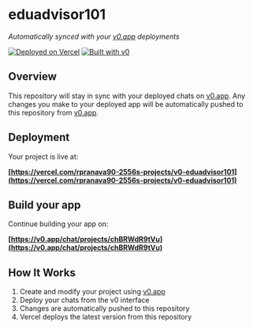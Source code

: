 # eduadvisor101

*Automatically synced with your [v0.app](https://v0.app) deployments*

[![Deployed on Vercel](https://img.shields.io/badge/Deployed%20on-Vercel-black?style=for-the-badge&logo=vercel)](https://vercel.com/rpranava90-2556s-projects/v0-eduadvisor101)
[![Built with v0](https://img.shields.io/badge/Built%20with-v0.app-black?style=for-the-badge)](https://v0.app/chat/projects/chBRWdR9tVu)

## Overview

This repository will stay in sync with your deployed chats on [v0.app](https://v0.app).
Any changes you make to your deployed app will be automatically pushed to this repository from [v0.app](https://v0.app).

## Deployment

Your project is live at:

**[https://vercel.com/rpranava90-2556s-projects/v0-eduadvisor101](https://vercel.com/rpranava90-2556s-projects/v0-eduadvisor101)**

## Build your app

Continue building your app on:

**[https://v0.app/chat/projects/chBRWdR9tVu](https://v0.app/chat/projects/chBRWdR9tVu)**

## How It Works

1. Create and modify your project using [v0.app](https://v0.app)
2. Deploy your chats from the v0 interface
3. Changes are automatically pushed to this repository
4. Vercel deploys the latest version from this repository